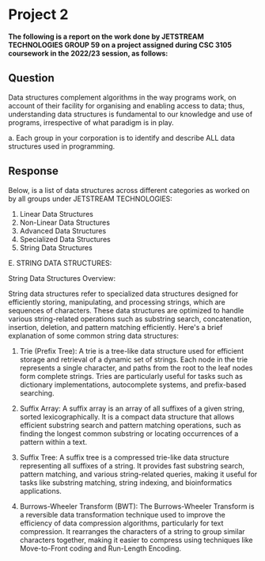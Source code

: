 # Project 2
**The following is a report on the work done by JETSTREAM TECHNOLOGIES GROUP 59 on a project assigned during CSC 3105 coursework in the 2022/23 session, as follows:**

## Question
Data structures complement algorithms in the way programs work, on account of their facility for organising and enabling access to data; thus, understanding data structures is fundamental to our knowledge and use of programs, irrespective of what paradigm is in play.

a. Each group in your corporation is to identify and describe ALL data structures used in programming.

## Response

Below, is a list of data structures across different categories as worked on by all groups under JETSTREAM TECHNOLOGIES:
1. Linear Data Structures
2. Non-Linear Data Structures
3. Advanced Data Structures
4. Specialized Data Structures
5. String Data Structures


E. STRING DATA STRUCTURES:

String Data Structures Overview:

String data structures refer to specialized data structures designed for efficiently storing, manipulating, and processing strings, which are sequences of characters. These data structures are optimized to handle various string-related operations such as substring search, concatenation, insertion, deletion, and pattern matching efficiently. Here's a brief explanation of some common string data structures:


1. Trie (Prefix Tree): A trie is a tree-like data structure used for efficient storage and retrieval of a dynamic set of strings. Each node in the trie represents a single character, and paths from the root to the leaf nodes form complete strings. Tries are particularly useful for tasks such as dictionary implementations, autocomplete systems, and prefix-based searching.

2. Suffix Array: A suffix array is an array of all suffixes of a given string, sorted lexicographically. It is a compact data structure that allows efficient substring search and pattern matching operations, such as finding the longest common substring or locating occurrences of a pattern within a text.

3. Suffix Tree: A suffix tree is a compressed trie-like data structure representing all suffixes of a string. It provides fast substring search, pattern matching, and various string-related queries, making it useful for tasks like substring matching, string indexing, and bioinformatics applications.

4. Burrows-Wheeler Transform (BWT): The Burrows-Wheeler Transform is a reversible data transformation technique used to improve the efficiency of data compression algorithms, particularly for text compression. It rearranges the characters of a string to group similar characters together, making it easier to compress using techniques like Move-to-Front coding and Run-Length Encoding.
